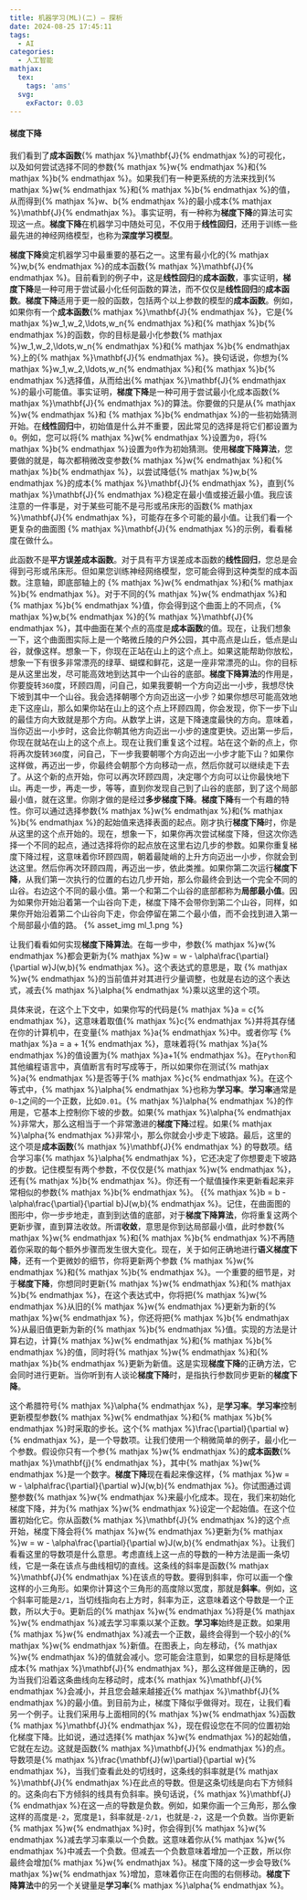 ```yaml
---
title: 机器学习(ML)(二) — 探析
date: 2024-08-25 17:45:11
tags:
  - AI
categories:
  - 人工智能
mathjax:
  tex:
    tags: 'ams'
  svg:
    exFactor: 0.03
---
```


#### 梯度下降

我们看到了**成本函数**{% mathjax %}\mathbf{J}{% endmathjax %}的可视化，以及如何尝试选择不同的参数{% mathjax %}w{% endmathjax %}和{% mathjax %}b{% endmathjax %}。如果我们有一种更系统的方法来找到{% mathjax %}w{% endmathjax %}和{% mathjax %}b{% endmathjax %}的值，从而得到{% mathjax %}w、b{% endmathjax %}的最小成本{% mathjax %}\mathbf{J}{% endmathjax %}。事实证明，有一种称为**梯度下降**的算法可实现这一点。**梯度下降**在机器学习中随处可见，不仅用于**线性回归**，还用于训练一些最先进的神经网络模型，也称为**深度学习模型**。
<!-- more -->

**梯度下降**奠定机器学习中最重要的基石之一。这里有最小化的{% mathjax %}w,b{% endmathjax %}的成本函数{% mathjax %}\mathbf{J}{% endmathjax %}。目前看到的例子中，这是**线性回归**的**成本函数**，事实证明，**梯度下降**是一种可用于尝试最小化任何函数的算法，而不仅仅是**线性回归**的**成本函数**。**梯度下降**适用于更一般的函数，包括两个以上参数的模型的**成本函数**。例如，如果你有一个**成本函数**{% mathjax %}\mathbf{J}{% endmathjax %}，它是{% mathjax %}w_1,w_2,\ldots,w_n{% endmathjax %}和{% mathjax %}b{% endmathjax %}的函数，你的目标是最小化参数{% mathjax %}w_1,w_2,\ldots,w_n{% endmathjax %}和{% mathjax %}b{% endmathjax %}上的{% mathjax %}\mathbf{J}{% endmathjax %}。换句话说，你想为{% mathjax %}w_1,w_2,\ldots,w_n{% endmathjax %}和{% mathjax %}b{% endmathjax %}选择值，从而给出{% mathjax %}\mathbf{J}{% endmathjax %}的最小可能值。事实证明，**梯度下降**是一种可用于尝试最小化成本函数{% mathjax %}\mathbf{J}{% endmathjax %}的算法。你要做的只是从{% mathjax %}w{% endmathjax %}和 {% mathjax %}b{% endmathjax %}的一些初始猜测开始。在**线性回归**中，初始值是什么并不重要，因此常见的选择是将它们都设置为`0`。例如，您可以将{% mathjax %}w{% endmathjax %}设置为`0`，将{% mathjax %}b{% endmathjax %}设置为`0`作为初始猜测。使用**梯度下降算法**，您要做的就是，每次都稍微改变参数{% mathjax %}w{% endmathjax %}和{% mathjax %}b{% endmathjax %}，以尝试降低{% mathjax %}w,b{% endmathjax %}的成本{% mathjax %}\mathbf{J}{% endmathjax %}，直到{% mathjax %}\mathbf{J}{% endmathjax %}稳定在最小值或接近最小值。我应该注意的一件事是，对于某些可能不是弓形或吊床形的函数{% mathjax %}\mathbf{J}{% endmathjax %}，可能存在多个可能的最小值。让我们看一个更复杂的曲面图 {% mathjax %}\mathbf{J}{% endmathjax %}的示例，看看梯度在做什么。

此函数不是**平方误差成本函数**。对于具有平方误差成本函数的**线性回归**，您总是会得到弓形或吊床形。但如果您训练神经网络模型，您可能会得到这种类型的成本函数。注意轴，即底部轴上的 {% mathjax %}w{% endmathjax %}和{% mathjax %}b{% endmathjax %}。对于不同的{% mathjax %}w{% endmathjax %}和{% mathjax %}b{% endmathjax %}值，你会得到这个曲面上的不同点，{% mathjax %}w,b{% endmathjax %}的{% mathjax %}\mathbf{J}{% endmathjax %}，其中曲面在某个点的高度是**成本函数**的值。现在，让我们想象一下，这个曲面图实际上是一个略微丘陵的户外公园，其中高点是山丘，低点是山谷，就像这样。想象一下，你现在正站在山上的这个点上。如果这能帮助你放松，想象一下有很多非常漂亮的绿草、蝴蝶和鲜花，这是一座非常漂亮的山。你的目标是从这里出发，尽可能高效地到达其中一个山谷的底部。**梯度下降算法**的作用是，你要旋转`360`度，环顾四周，问自己，如果我要朝一个方向迈出一小步，我想尽快下坡到其中一个山谷。我会选择朝哪个方向迈出这一小步？如果你想尽可能高效地走下这座山，那么如果你站在山上的这个点上环顾四周，你会发现，你下一步下山的最佳方向大致就是那个方向。从数学上讲，这是下降速度最快的方向。意味着，当你迈出一小步时，这会比你朝其他方向迈出一小步的速度更快。迈出第一步后，你现在就站在山上的这个点上。现在让我们重复这个过程。站在这个新的点上，你将再次旋转`360`度，问自己，下一步我要朝哪个方向迈出一小步才能下山？如果你这样做，再迈出一步，你最终会朝那个方向移动一点，然后你就可以继续走下去了。从这个新的点开始，你可以再次环顾四周，决定哪个方向可以让你最快地下山。再走一步，再走一步，等等，直到你发现自己到了山谷的底部，到了这个局部最小值，就在这里。你刚才做的是经过**多步梯度下降**。**梯度下降**有一个有趣的特性。你可以通过选择参数{% mathjax %}w{% endmathjax %}和{% mathjax %}b{% endmathjax %}的起始值来选择表面的起点。刚才执行**梯度下降**时，你是从这里的这个点开始的。现在，想象一下，如果你再次尝试梯度下降，但这次你选择一个不同的起点，通过选择将你的起点放在这里右边几步的参数。如果你重复梯度下降过程，这意味着你环顾四周，朝着最陡峭的上升方向迈出一小步，你就会到达这里。然后你再次环顾四周，再迈出一步，依此类推。如果你第二次运行**梯度下降**，从我们第一次执行的位置的右​​边几步开始，那么你最终会到达一个完全不同的山谷。右边这个不同的最小值。第一个和第二个山谷的底部都称为**局部最小值**。因为如果你开始沿着第一个山谷向下走，梯度下降不会带你到第二个山谷，同样，如果你开始沿着第二个山谷向下走，你会停留在第二个最小值，而不会找到进入第一个局部最小值的路。
{% asset_img ml_1.png %}

让我们看看如何实现**梯度下降算法**。在每一步中，参数{% mathjax %}w{% endmathjax %}都会更新为{% mathjax %}w = w - \alpha\frac{\partial}{\partial w}J(w,b){% endmathjax %}。这个表达式的意思是，取 {% mathjax %}w{% endmathjax %}的当前值并对其进行少量调整，也就是右边的这个表达式，减去{% mathjax %}\alpha{% endmathjax %}乘以这里的这个项。

具体来说，在这个上下文中，如果你写的代码是{% mathjax %}a = c{% endmathjax %}，这意味着取值{% mathjax %}c{% endmathjax %}并将其存储在你的计算机中，在变量{% mathjax %}a{% endmathjax %}中。或者你写 {% mathjax %}a = a + 1{% endmathjax %}，意味着将{% mathjax %}a{% endmathjax %}的值设置为{% mathjax %}a+1{% endmathjax %}。在`Python`和其他编程语言中，真值断言有时写成等于，所以如果你在测试{% mathjax %}a{% endmathjax %}是否等于{% mathjax %}c{% endmathjax %}。在这个等式中，{% mathjax %}\alpha{% endmathjax %}也称为**学习率**。**学习率**通常是`0~1`之间的一个正数，比如`0.01`。{% mathjax %}\alpha{% endmathjax %}的作用是，它基本上控制你下坡的步数。如果{% mathjax %}\alpha{% endmathjax %}非常大，那么这相当于一个非常激进的**梯度下降**过程。如果{% mathjax %}\alpha{% endmathjax %}非常小，那么你就会小步走下坡路。最后，这里的这个项是**成本函数**{% mathjax %}\mathbf{J}{% endmathjax %} 的导数项。结合学习率{% mathjax %}\alpha{% endmathjax %}，它还决定了你想要走下坡路的步数。记住模型有两个参数，不仅仅是{% mathjax %}w{% endmathjax %}，还有{% mathjax %}b{% endmathjax %}。你还有一个赋值操作来更新看起来非常相似的参数{% mathjax %}b{% endmathjax %}。 {{% mathjax %}b = b - \alpha\frac{\partial}{\partial b}J(w,b){% endmathjax %}。记住，在曲面图的图形中，你一步步地走，直到到达值的底部，对于**梯度下降算法**，你将重复这两个更新步骤，直到算法收敛。所谓**收敛**，意思是你到达局部最小值，此时参数{% mathjax %}w{% endmathjax %}和{% mathjax %}b{% endmathjax %}不再随着你采取的每个额外步骤而发生很大变化。现在，关于如何正确地进行**语义梯度下降**，还有一个更微妙的细节，你将更新两个参数 {% mathjax %}w{% endmathjax %}和{% mathjax %}b{% endmathjax %}。一个重要的细节是，对于**梯度下降**，你想同时更新{% mathjax %}w{% endmathjax %}和{% mathjax %}b{% endmathjax %}，在这个表达式中，你将把{% mathjax %}w{% endmathjax %}从旧的{% mathjax %}w{% endmathjax %}更新为新的{% mathjax %}w{% endmathjax %}，你还将把{% mathjax %}b{% endmathjax %}从最旧值更新为新的{% mathjax %}b{% endmathjax %}值。实现的方法是计算右边，计算{% mathjax %}w{% endmathjax %}和{% mathjax %}b{% endmathjax %}的值，同时将{% mathjax %}w{% endmathjax %}和{% mathjax %}b{% endmathjax %}更新为新值。这是实现**梯度下降**的正确方法，它会同时进行更新。当你听到有人谈论**梯度下降**时，是指执行参数同步更新的**梯度下降**。

这个希腊符号{% mathjax %}\alpha{% endmathjax %}，是**学习率**。**学习率**控制更新模型参数{% mathjax %}w{% endmathjax %}和{% mathjax %}b{% endmathjax %}时采取的步长。这个{% mathjax %}\frac{\partial}{\partial w}{% endmathjax %}，是一个导数项。让我们使用一个稍微简单的例子，最小化一个参数。假设你只有一个参{% mathjax %}w{% endmathjax %}的**成本函数**{% mathjax %}\mathbf{j}{% endmathjax %}，其中{% mathjax %}w{% endmathjax %}是一个数字。**梯度下降**现在看起来像这样，{% mathjax %}w = w - \alpha\frac{\partial}{\partial w}J(w,b){% endmathjax %}。你试图通过调整参数{% mathjax %}w{% endmathjax %}来最小化成本。现在，我们来初始化梯度下降，并为{% mathjax %}w{% endmathjax %}设定一个起始值。在这个位置初始化它。你从函数{% mathjax %}\mathbf{J}{% endmathjax %}的这个点开始，梯度下降会将{% mathjax %}w{% endmathjax %}更新为{% mathjax %}w = w - \alpha\frac{\partial}{\partial w}J(w,b){% endmathjax %}。让我们看看这里的导数项是什么意思。考虑直线上这一点的导数的一种方法是画一条切线，它是一条在该点与曲线相切的直线。这条线的斜率是函数{% mathjax %}\mathbf{J}{% endmathjax %}在该点的导数。要得到斜率，你可以画一个像这样的小三角形。如果你计算这个三角形的高度除以宽度，那就是**斜率**。例如，这个斜率可能是`2/1`，当切线指向右上方时，斜率为正，这意味着这个导数是一个正数，所以大于`0`。更新后的{% mathjax %}w{% endmathjax %}将是{% mathjax %}w{% endmathjax %}减去学习率乘以某个正数。**学习率**始终是正数。如果用{% mathjax %}w{% endmathjax %}减去一个正数，最终会得到一个较小的{% mathjax %}w{% endmathjax %}新值。在图表上，向左移动，{% mathjax %}w{% endmathjax %}的值就会减小。您可能会注意到，如果您的目标是降低成本{% mathjax %}\mathbf{J}{% endmathjax %}，那么这样做是正确的，因为当我们沿着这条曲线向左移动时，成本{% mathjax %}\mathbf{J}{% endmathjax %}会减小，并且您会越来越接近{% mathjax %}\mathbf{J}{% endmathjax %}的最小值。到目前为止，梯度下降似乎做得对。现在，让我们看另一个例子。让我们采用与上面相同的{% mathjax %}w{% endmathjax %}函数{% mathjax %}\mathbf{J}{% endmathjax %}，现在假设您在不同的位置初始化梯度下降。比如说，通过选择{% mathjax %}w{% endmathjax %}的起始值，它就在左边。这就是函数{% mathjax %}\mathbf{J}{% endmathjax %}的点。导数项是{% mathjax %}\frac{\mathbf{J}(w)\partial}{\partial w}{% endmathjax %}，当我们查看此处的切线时，这条线的斜率就是{% mathjax %}\mathbf{J}{% endmathjax %}在此点的导数。但是这条切线是向右下方倾斜的。这条向右下方倾斜的线具有负斜率。换句话说，{% mathjax %}\mathbf{J}{% endmathjax %}在这一点的导数是负数。例如，如果你画一个三角形，那么像这样的高度是`-2`，宽度是`1`，斜率就是`-2/1`，也就是`-2`，这是一个负数。当你更新{% mathjax %}w{% endmathjax %}时，你会得到{% mathjax %}w{% endmathjax %}减去学习率乘以一个负数。这意味着你从{% mathjax %}w{% endmathjax %}中减去一个负数。但减去一个负数意味着增加一个正数，所以你最终会增加{% mathjax %}w{% endmathjax %}。梯度下降的这一步会导致{% mathjax %}w{% endmathjax %}增加，意味着你正在向图的右侧移动。**梯度下降算法**中的另一个关键量是**学习率**{% mathjax %}\alpha{% endmathjax %}。

